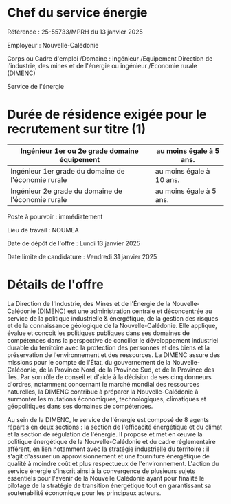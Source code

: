 # Chef du service énergie

Référence : 25-55733/MPRH du 13 janvier 2025

Employeur : Nouvelle-Calédonie

Corps ou Cadre d'emploi /Domaine : ingénieur /Equipement Direction de l'industrie, des mines et de l'énergie ou ingénieur /Economie rurale (DIMENC)

Service de l'énergie

# Durée de résidence exigée pour le recrutement sur titre (1)

|Ingénieur 1er ou 2e grade domaine équipement|au moins égale à 5 ans.|
|---|---|
|Ingénieur 1er grade du domaine de l'économie rurale|au moins égale à 10 ans.|
|Ingénieur 2e grade du domaine de l'économie rurale|au moins égale à 5 ans.|

Poste à pourvoir : immédiatement

Lieu de travail : NOUMEA

Date de dépôt de l'offre : Lundi 13 janvier 2025

Date limite de candidature : Vendredi 31 janvier 2025

# Détails de l'offre

La Direction de l'Industrie, des Mines et de l'Énergie de la Nouvelle-Calédonie (DIMENC) est une administration centrale et déconcentrée au service de la politique industrielle & énergétique, de la gestion des risques et de la connaissance géologique de la Nouvelle-Calédonie. Elle applique, évalue et conçoit les politiques publiques dans ses domaines de compétences dans la perspective de concilier le développement industriel durable du territoire avec la protection des personnes et des biens et la préservation de l'environnement et des ressources. La DIMENC assure des missions pour le compte de l'État, du gouvernement de la Nouvelle-Calédonie, de la Province Nord, de la Province Sud, et de la Province des Îles. Par son rôle de conseil et d'aide à la décision de ses cinq donneurs d'ordres, notamment concernant le marché mondial des ressources naturelles, la DIMENC contribue à préparer la Nouvelle-Calédonie à surmonter les mutations économiques, technologiques, climatiques et géopolitiques dans ses domaines de compétences.

Au sein de la DIMENC, le service de l'énergie est composé de 8 agents répartis en deux sections : la section de l'efficacité énergétique et du climat et la section de régulation de l'énergie. Il propose et met en œuvre la politique énergétique de la Nouvelle-Calédonie et du cadre réglementaire afférent, en lien notamment avec la stratégie industrielle du territoire : il s'agit d'assurer un approvisionnement et une fourniture énergétique de qualité à moindre coût et plus respectueux de l'environnement. L'action du service énergie s'inscrit ainsi à la convergence de plusieurs sujets essentiels pour l'avenir de la Nouvelle Calédonie ayant pour finalité le pilotage de la stratégie de transition énergétique tout en garantissant sa soutenabilité économique pour les principaux acteurs.
